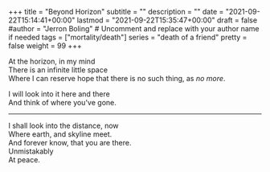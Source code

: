 +++
title = "Beyond Horizon"
subtitle = ""
description = ""
date = "2021-09-22T15:14:41+00:00"
lastmod = "2021-09-22T15:35:47+00:00"
draft = false
#author = "Jerron Boling" # Uncomment and replace with your author name if needed
tags = ["mortality/death"]
series = "death of a friend"
pretty = false
weight = 99
+++

At the horizon, in my mind  
There is an infinite little space  
Where I can reserve hope that there is no such thing, as *no more*.  

I will look into it here and there  
And think of where you've gone.  

---  

I shall look into the distance, now  
Where earth, and skyline meet.   
And forever know, that you are there.   
Unmistakably   
At peace. 

